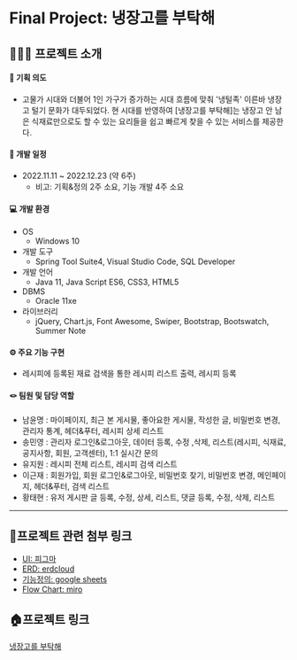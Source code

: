 # Final Project: 냉장고를 부탁해

## 💁🏼‍♂️ 프로젝트 소개


#### 🔎 기획 의도
* 고물가 시대와 더불어 1인 가구가 증가하는 시대 흐름에 맞춰 '냉털족' 이른바 냉장고 털기 문화가 대두되었다. 현 시대를 반영하여 [냉장고를 부탁해]는 냉장고 안 남은 식재료만으로도 할 수 있는 요리들을 쉽고 빠르게 찾을 수 있는 서비스를 제공한다.

#### 📆 개발 일정
* 2022.11.11 ~ 2022.12.23 (약 6주)
  * 비고: 기획&정의 2주 소요, 기능 개발 4주 소요

#### 💻 개발 환경
* OS
  * Windows 10
* 개발 도구
  * Spring Tool Suite4, Visual Studio Code, SQL Developer
* 개발 언어
  * Java 11, Java Script ES6, CSS3, HTML5
* DBMS
  * Oracle 11xe
* 라이브러리
  * jQuery, Chart.js, Font Awesome, Swiper, Bootstrap, Bootswatch, Summer Note
  
#### ⚙️ 주요 기능 구현
  * 레시피에 등록된 재료 검색을 통한 레시피 리스트 출력, 레시피 등록

#### 🪢 팀원 및 담당 역할
* 남윤명 : 마이페이지, 최근 본 게시물, 좋아요한 게시물, 작성한 글, 비밀번호 변경, 관리자 통계, 헤더&푸터, 레시피 상세 리스트
* 송민영 : 관리자 로그인&로그아웃, 데이터 등록, 수정 ,삭제, 리스트(레시피, 식재료, 공지사항, 회원, 고객센터), 1:1 실시간 문의
* 유지원 : 레시피 전체 리스트, 레시피 검색 리스트
* 이근재 : 회원가입, 회원 로그인&로그아웃, 비밀번호 찾기, 비밀번호 변경, 메인페이지, 헤더&푸터, 검색 리스트
* 황태현 : 유저 게시판 글 등록, 수정, 상세, 리스트, 댓글 등록, 수정, 삭제, 리스트

---

## 🔗프로젝트 관련 첨부 링크
* [UI: 피그마](https://www.figma.com/file/kfKxUZzGwnsq0dfay2Uouy/%EB%83%89%EC%9E%A5%EA%B3%A0%EB%A5%BC-%EB%B6%80%ED%83%81%ED%95%B4(%EA%B0%80%EC%A0%9C)?node-id=0%3A1&t=UnleSt7cydCULZ92-1)
* [ERD: erdcloud](https://www.erdcloud.com/d/mFFrroxkSXtLJBg6w)
* [기능정의: google  sheets](https://docs.google.com/spreadsheets/d/12FD_-kKiNlfGQDjTbAY-gh3jDusqNZ4tkbM9DNNuJLY/edit#gid=0)
* [Flow Chart: miro](https://miro.com/app/board/uXjVPDRst-A=/)

## 🏠프로젝트 링크
[냉장고를 부탁해](https://sysout.co.kr/myfridge/)



